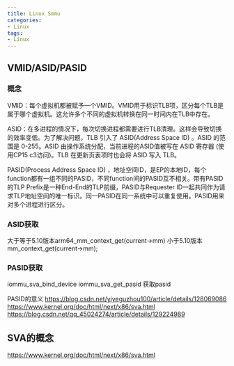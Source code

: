 ```yaml
---
title: Linux Smmu
categories: 
- Linux
tags:
- Linux
---
```


## VMID/ASID/PASID
### 概念
VMID：每个虚拟机都被赋予一个VMID。VMID用于标识TLB项，区分每个TLB是属于哪个虚拟机。这允许多个不同的虚拟机转换在同一时间内在TLB中存在。

ASID：在多进程的情况下，每次切换进程都需要进行TLB清理。这样会导致切换的效率变低。为了解决问题，TLB 引入了 ASID(Address Space ID) 。ASID 的范围是 0-255。ASID 由操作系统分配，当前进程的ASID值被写在 ASID 寄存器 (使用CP15 c3访问)。TLB 在更新页表项时也会将 ASID 写入 TLB。

PASID(Process Address Space ID) ，地址空间ID，是EP的本地ID，每个function都有一组不同的PASID，不同function间的PASID互不相关。带有PASID的TLP Prefix是一种End-End的TLP前缀，PASID与Requester ID一起共同作为请求TLP地址空间的唯一标识。同一PASID在同一系统中可以重复使用。PASID用来对多个进程进行区分。

### ASID获取
大于等于5.10版本arm64_mm_context_get(current->mm)
小于5.10版本mm_context_get(current->mm);

### PASID获取
iommu_sva_bind_device
iommu_sva_get_pasid
获取pasid

PASID的意义
https://blog.csdn.net/yiyeguzhou100/article/details/128069086
https://www.kernel.org/doc/html/next/x86/sva.html
https://blog.csdn.net/qq_45024274/article/details/129224989

## SVA的概念
https://www.kernel.org/doc/html/next/x86/sva.html

